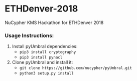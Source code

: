 # ETHDenver-2018
NuCypher KMS Hackathon for ETHDenver 2018

### Usage Instructions:
1. Install pyUmbral dependencies:
    - `pip3 install cryptography`
    - `pip3 install pynacl`
2. Clone pyUmbral and install it:
    - `git clone https://github.com/nucypher/pyUmbral.git`
    - `python3 setup.py install`
